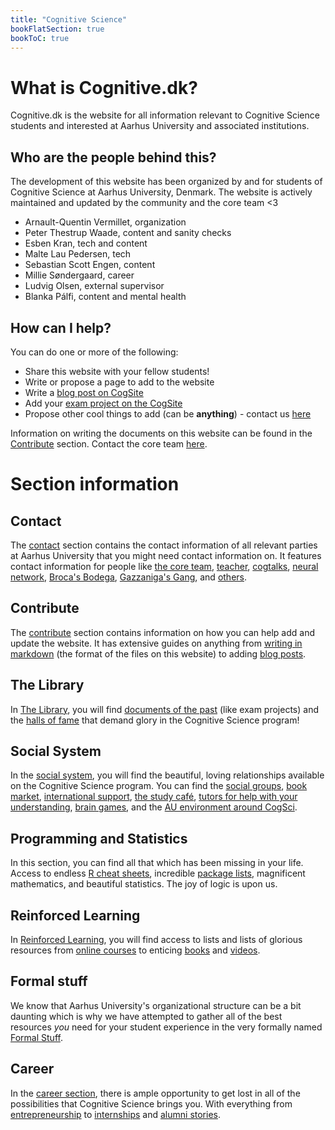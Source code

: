 ```yaml
---
title: "Cognitive Science"
bookFlatSection: true
bookToC: true
---
```


<!-- ![Cognitive science cover image](../cover.jpg)-->

# What is Cognitive.dk?

Cognitive.dk is the website for all information relevant
to Cognitive Science students and interested at Aarhus University
and associated institutions.

## Who are the people behind this?

The development of this website has been organized
by and for students of Cognitive Science at Aarhus
University, Denmark. The website is actively maintained
and updated by the community and the core team <3

- Arnault-Quentin Vermillet, organization
- Peter Thestrup Waade, content and sanity checks
- Esben Kran, tech and content
- Malte Lau Pedersen, tech
- Sebastian Scott Engen, content
- Millie Søndergaard, career
- Ludvig Olsen, external supervisor
- Blanka Pálfi, content and mental health

## How can I help?

You can do one or more of the following:

- Share this website with your fellow students!
- Write or propose a page to add to the website
- Write a [blog post on CogSite](docs/contribute/writing-on-the-cogsite)
- Add your [exam project on the CogSite](docs/contribute)
- Propose other cool things to add (can be **anything**) - contact us [here](docs/contact)

Information on writing the documents on this website
can be found in the [Contribute](docs/contribute) section.
Contact the core team [here](docs/contact).

# Section information

## Contact

The [contact](docs/contact/_index.md) section
contains the contact information of all relevant
parties at Aarhus University that you might need contact
information on. It features contact information for people like
[the core team](docs/contact/_index.md),
[teacher](docs/contact/all-teachers.md),
[cogtalks](docs/contact/cogtalks.md),
[neural network](docs/contact/neural-network-newsletter.md),
[Broca's Bodega](docs/contact/kognitionsfaglig-forening.md),
[Gazzaniga's Gang](docs/contact/kognitionsfaglig-forening.md),
and [others](docs/contact/others.md).

## Contribute

The [contribute](docs/contribute/_index.md) section contains
information on how you can help add and update the website.
It has extensive guides on anything from
[writing in markdown](docs/contribute/writing-on-the-cogsite.md)
(the format of the files on this website) to adding
[blog posts](docs/contribute/writing-on-the-cogsite.md).

## The Library

In [The Library](docs/the-library/_index.md), you will find
[documents of the past](docs/the-library/earlier-exam-projects.md)
(like exam projects) and the
[halls of fame](docs/the-library/student-publications.md)
that demand glory in the Cognitive Science program!

## Social System

In the [social system](docs/social-system/_index.md), you will
find the beautiful, loving relationships available on the
Cognitive Science program. You can find the
[social groups](docs/social-system/social-groups.md),
[book market](docs/social-system/book-market.md),
[international support](docs/social-system/international-support.md),
[the study café](docs/social-system/study-cafe.md),
[tutors for help with your understanding](docs/social-system/tutor-list.md),
[brain games](docs/social-system/brain-games.md), and the
[AU environment around CogSci](docs/social-system/au-environment.md).

## Programming and Statistics

In this section, you can find all that which has been missing
in your life. Access to endless
[R cheat sheets](docs/programming-and-statistics/r-cheat-site.md),
incredible [package lists](docs/programming-and-statistics/r-packages.md),
magnificent mathematics, and beautiful statistics. The joy of
logic is upon us.

## Reinforced Learning

In [Reinforced Learning](docs/reinforced-learning/_index.md),
you will find access to lists and lists of glorious resources
from [online courses](docs/reinforced-learning/online-courses.md)
to enticing [books](docs/reinforced-learning/books.md) and
[videos](docs/reinforced-learning/videos.md).

## Formal stuff

We know that Aarhus University's organizational structure can
be a bit daunting which is why we have attempted to gather all
of the best resources _you_ need for your student experience in
the very formally named [Formal Stuff](docs/formal-stuff/_index.md).

## Career

In the [career section](docs/careers/_index.md), there is ample
opportunity to get lost in all of the possibilities that
Cognitive Science brings you. With everything from
[entrepreneurship](docs/careers/the-kitchen.md) to
[internships](docs/careers/job-list.md) and
[alumni stories](docs/careers/alumni.md).

